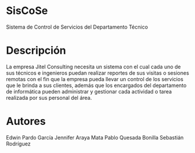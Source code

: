 # SisCoSe
Sistema de Control de Servicios del Departamento Técnico 

# Descripción 
La empresa Jitel Consulting necesita un sistema con el cual cada uno
de sus técnicos e ingenieros puedan realizar reportes de sus visitas o sesiones
remotas con el fin que la empresa pueda llevar un control de los servicios que le
brinda a sus clientes, además que los encargados del departamento de
informática pueden administrar y gestionar cada actividad o tarea realizada por
sus personal del área.

# Autores
Edwin Pardo García
Jennifer Araya Mata
Pablo Quesada Bonilla
Sebastián Rodríguez

